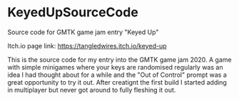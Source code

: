 # KeyedUpSourceCode
 Source code for GMTK game jam entry "Keyed Up"

Itch.io page link: https://tangledwires.itch.io/keyed-up

This is the source code for my entry into the GMTK game jam 2020. A game with simple minigames where your keys are randomised regularly was an idea I had thought about for a while and the "Out of Control" prompt was a great opportunity to try it out.
After creatignt the first build I started adding in multiplayer but never got around to fully fleshing it out.

